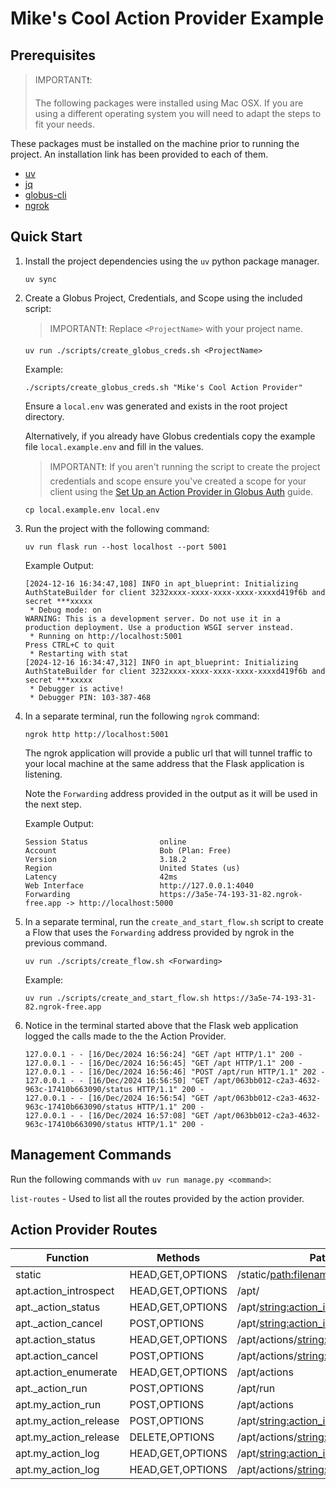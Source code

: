 # Mike's Cool Action Provider Example

## Prerequisites

> IMPORTANT❗:
>
> The following packages were installed using Mac OSX. If you are using a different
> operating system you will need to adapt the steps to fit your needs.

These packages must be installed on the machine prior to running the project.
An installation link has been provided to each of them.

* [uv][uv-install]
* [jq][jq-install]
* [globus-cli][globus-cli-install]
* [ngrok][ngrok-install]

## Quick Start

1. Install the project dependencies using the `uv` python package manager.

   ```shell
   uv sync
   ```

2. Create a Globus Project, Credentials, and Scope using the included script:

   > IMPORTANT❗: Replace `<ProjectName>` with your project name.

   ```shell
   uv run ./scripts/create_globus_creds.sh <ProjectName>
   ```

   Example:

   ```shell
   ./scripts/create_globus_creds.sh "Mike's Cool Action Provider"
   ```

   Ensure a `local.env` was generated and exists in the root project directory.

   Alternatively, if you already have Globus credentials copy the example file
   `local.example.env` and fill in the values.

   > IMPORTANT❗: If you aren't running the script to create the project credentials
     and scope ensure you've created a scope for your client using the
     [Set Up an Action Provider in Globus Auth][setting-up-auth] guide.

   ```shell
   cp local.example.env local.env
   ```

3. Run the project with the following command:

   ```shell
   uv run flask run --host localhost --port 5001
   ```

   Example Output:
   ```shell
   [2024-12-16 16:34:47,108] INFO in apt_blueprint: Initializing AuthStateBuilder for client 3232xxxx-xxxx-xxxx-xxxx-xxxxd419f6b and secret ***xxxxx
    * Debug mode: on
   WARNING: This is a development server. Do not use it in a production deployment. Use a production WSGI server instead.
    * Running on http://localhost:5001
   Press CTRL+C to quit
    * Restarting with stat
   [2024-12-16 16:34:47,312] INFO in apt_blueprint: Initializing AuthStateBuilder for client 3232xxxx-xxxx-xxxx-xxxx-xxxxd419f6b and secret ***xxxxx
    * Debugger is active!
    * Debugger PIN: 103-387-468
   ```

4. In a separate terminal, run the following `ngrok` command:

   ```shell
   ngrok http http://localhost:5001
   ```
   The ngrok application will provide a public url that will tunnel traffic
   to your local machine at the same address that the Flask application is listening.

   Note the `Forwarding` address provided in the output as it will be
   used in the next step.

   Example Output:

   ```
   Session Status                online
   Account                       Bob (Plan: Free)
   Version                       3.18.2
   Region                        United States (us)
   Latency                       42ms
   Web Interface                 http://127.0.0.1:4040
   Forwarding                    https://3a5e-74-193-31-82.ngrok-free.app -> http://localhost:5000
   ```


5. In a separate terminal, run the `create_and_start_flow.sh` script to create a Flow
   that uses the `Forwarding` address provided by ngrok in the previous command.

   ```shell
   uv run ./scripts/create_flow.sh <Forwarding>
   ```

   Example:
    ```shell
   uv run ./scripts/create_and_start_flow.sh https://3a5e-74-193-31-82.ngrok-free.app
   ```

6. Notice in the terminal started above that the Flask web application logged the calls
   made to the the Action Provider.

   ```shell
   127.0.0.1 - - [16/Dec/2024 16:56:24] "GET /apt HTTP/1.1" 200 -
   127.0.0.1 - - [16/Dec/2024 16:56:45] "GET /apt HTTP/1.1" 200 -
   127.0.0.1 - - [16/Dec/2024 16:56:46] "POST /apt/run HTTP/1.1" 202 -
   127.0.0.1 - - [16/Dec/2024 16:56:50] "GET /apt/063bb012-c2a3-4632-963c-17410b663090/status HTTP/1.1" 200 -
   127.0.0.1 - - [16/Dec/2024 16:56:54] "GET /apt/063bb012-c2a3-4632-963c-17410b663090/status HTTP/1.1" 200 -
   127.0.0.1 - - [16/Dec/2024 16:57:08] "GET /apt/063bb012-c2a3-4632-963c-17410b663090/status HTTP/1.1" 200 -
   ```

## Management Commands

Run the following commands with `uv run manage.py <command>`:

`list-routes` - Used to list all the routes provided by the action provider.


## Action Provider Routes

| Function                | Methods          | Path                                             |
|-------------------------|------------------|--------------------------------------------------|
| static                  | HEAD,GET,OPTIONS | /static/<path:filename>                           |
| apt.action_introspect   | HEAD,GET,OPTIONS | /apt/                                            |
| apt._action_status      | HEAD,GET,OPTIONS | /apt/<string:action_id>/status                   |
| apt._action_cancel      | POST,OPTIONS     | /apt/<string:action_id>/cancel                   |
| apt.action_status       | HEAD,GET,OPTIONS | /apt/actions/<string:action_id>                  |
| apt.action_cancel       | POST,OPTIONS     | /apt/actions/<string:action_id>/cancel           |
| apt.action_enumerate    | HEAD,GET,OPTIONS | /apt/actions                                      |
| apt._action_run         | POST,OPTIONS     | /apt/run                                          |
| apt.my_action_run       | POST,OPTIONS     | /apt/actions                                      |
| apt.my_action_release   | POST,OPTIONS     | /apt/<string:action_id>/release                   |
| apt.my_action_release   | DELETE,OPTIONS   | /apt/actions/<string:action_id>                   |
| apt.my_action_log       | HEAD,GET,OPTIONS | /apt/<string:action_id>/log                       |
| apt.my_action_log       | HEAD,GET,OPTIONS | /apt/actions/<string:action_id>/log               |


[uv-install]: https://github.com/astral-sh/uv?tab=readme-ov-file#installation
[jq-install]: https://jqlang.github.io/jq/download/
[globus-cli-install]: https://docs.globus.org/cli/
[ngrok-install]: https://download.ngrok.com/mac-os
[setting-up-auth]: https://action-provider-tools.readthedocs.io/en/latest/setting_up_auth.html
